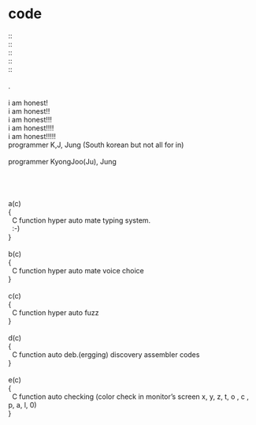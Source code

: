 # code
::<br>
::<br>
::<br>
::<br>
::<br>
<br>
.<br>
<br>
i am honest!<br>
i am honest!!<br>
i am honest!!!<br>
i am honest!!!!<br>
i am honest!!!!!<br>
programmer K,J, Jung (South korean but not all for in)<br>
<br>
programmer KyongJoo(Ju), Jung<br>
<br>
<br>
<br>
<br>
a(c)<br>
{<br>
&nbsp;&nbsp;C function hyper auto mate typing system.<br>
&nbsp;&nbsp;:-)<br>
}<br>
<br>
b(c)<br>
{<br>
&nbsp;&nbsp;C function hyper auto mate voice choice<br>
}<br>
<br>
c(c)<br>
{<br>
&nbsp;&nbsp;C function hyper auto fuzz<br>
}<br>
<br>
d(c)<br>
{<br>
&nbsp;&nbsp;C function auto deb.(ergging) discovery assembler codes<br>
}<br>
<br>
e(c)<br>
{<br>
&nbsp;&nbsp;C function auto checking (color check in monitor’s screen x, y, z, t, o , c , p, a, l, 0)<br> 
}<br>

